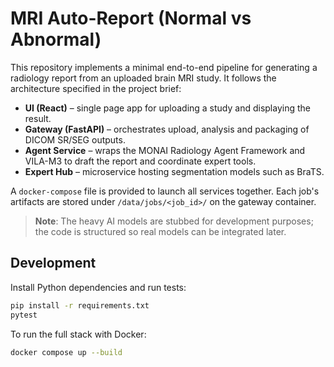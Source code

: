 # MRI Auto-Report (Normal vs Abnormal)

This repository implements a minimal end-to-end pipeline for generating a
radiology report from an uploaded brain MRI study. It follows the architecture
specified in the project brief:

* **UI (React)** – single page app for uploading a study and displaying the
  result.
* **Gateway (FastAPI)** – orchestrates upload, analysis and packaging of DICOM
  SR/SEG outputs.
* **Agent Service** – wraps the MONAI Radiology Agent Framework and VILA-M3 to
  draft the report and coordinate expert tools.
* **Expert Hub** – microservice hosting segmentation models such as BraTS.

A `docker-compose` file is provided to launch all services together. Each job's
artifacts are stored under `/data/jobs/<job_id>/` on the gateway container.

> **Note**: The heavy AI models are stubbed for development purposes; the code is
> structured so real models can be integrated later.

## Development

Install Python dependencies and run tests:

```bash
pip install -r requirements.txt
pytest
```

To run the full stack with Docker:

```bash
docker compose up --build
```

